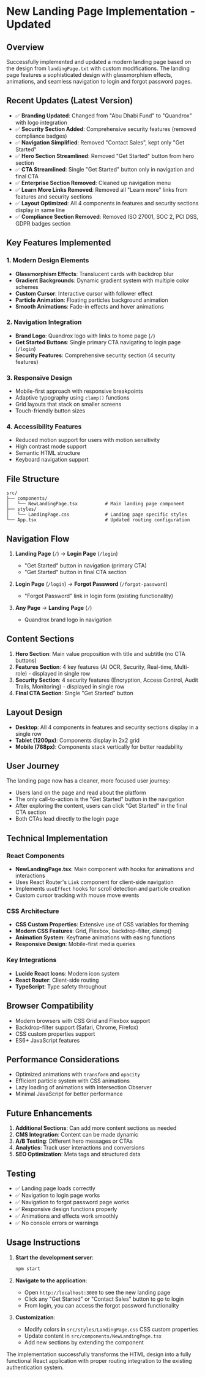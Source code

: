 # New Landing Page Implementation - Updated

## Overview
Successfully implemented and updated a modern landing page based on the design from `landingPage.txt` with custom modifications. The landing page features a sophisticated design with glassmorphism effects, animations, and seamless navigation to login and forgot password pages.

## Recent Updates (Latest Version)
- ✅ **Branding Updated**: Changed from "Abu Dhabi Fund" to "Quandrox" with logo integration
- ✅ **Security Section Added**: Comprehensive security features (removed compliance badges)
- ✅ **Navigation Simplified**: Removed "Contact Sales", kept only "Get Started"
- ✅ **Hero Section Streamlined**: Removed "Get Started" button from hero section
- ✅ **CTA Streamlined**: Single "Get Started" button only in navigation and final CTA
- ✅ **Enterprise Section Removed**: Cleaned up navigation menu
- ✅ **Learn More Links Removed**: Removed all "Learn more" links from features and security sections
- ✅ **Layout Optimized**: All 4 components in features and security sections display in same line
- ✅ **Compliance Section Removed**: Removed ISO 27001, SOC 2, PCI DSS, GDPR badges section

## Key Features Implemented

### 1. Modern Design Elements
- **Glassmorphism Effects**: Translucent cards with backdrop blur
- **Gradient Backgrounds**: Dynamic gradient system with multiple color schemes
- **Custom Cursor**: Interactive cursor with follower effect
- **Particle Animation**: Floating particles background animation
- **Smooth Animations**: Fade-in effects and hover animations

### 2. Navigation Integration
- **Brand Logo**: Quandrox logo with links to home page (`/`)
- **Get Started Buttons**: Single primary CTA navigating to login page (`/login`)
- **Security Features**: Comprehensive security section (4 security features)

### 3. Responsive Design
- Mobile-first approach with responsive breakpoints
- Adaptive typography using `clamp()` functions
- Grid layouts that stack on smaller screens
- Touch-friendly button sizes

### 4. Accessibility Features
- Reduced motion support for users with motion sensitivity
- High contrast mode support
- Semantic HTML structure
- Keyboard navigation support

## File Structure

```
src/
├── components/
│   └── NewLandingPage.tsx          # Main landing page component
├── styles/
│   └── LandingPage.css             # Landing page specific styles
└── App.tsx                         # Updated routing configuration
```

## Navigation Flow

1. **Landing Page** (`/`) → **Login Page** (`/login`)
   - "Get Started" button in navigation (primary CTA)
   - "Get Started" button in final CTA section

2. **Login Page** (`/login`) → **Forgot Password** (`/forgot-password`)
   - "Forgot Password" link in login form (existing functionality)

3. **Any Page** → **Landing Page** (`/`)
   - Quandrox brand logo in navigation

## Content Sections

1. **Hero Section**: Main value proposition with title and subtitle (no CTA buttons)
2. **Features Section**: 4 key features (AI OCR, Security, Real-time, Multi-role) - displayed in single row
3. **Security Section**: 4 security features (Encryption, Access Control, Audit Trails, Monitoring) - displayed in single row
4. **Final CTA Section**: Single "Get Started" button

## Layout Design
- **Desktop**: All 4 components in features and security sections display in a single row
- **Tablet (1200px)**: Components display in 2x2 grid
- **Mobile (768px)**: Components stack vertically for better readability

## User Journey
The landing page now has a cleaner, more focused user journey:
- Users land on the page and read about the platform
- The only call-to-action is the "Get Started" button in the navigation
- After exploring the content, users can click "Get Started" in the final CTA section
- Both CTAs lead directly to the login page

## Technical Implementation

### React Components
- **NewLandingPage.tsx**: Main component with hooks for animations and interactions
- Uses React Router's `Link` component for client-side navigation
- Implements `useEffect` hooks for scroll detection and particle creation
- Custom cursor tracking with mouse move events

### CSS Architecture
- **CSS Custom Properties**: Extensive use of CSS variables for theming
- **Modern CSS Features**: Grid, Flexbox, backdrop-filter, clamp()
- **Animation System**: Keyframe animations with easing functions
- **Responsive Design**: Mobile-first media queries

### Key Integrations
- **Lucide React Icons**: Modern icon system
- **React Router**: Client-side routing
- **TypeScript**: Type safety throughout

## Browser Compatibility
- Modern browsers with CSS Grid and Flexbox support
- Backdrop-filter support (Safari, Chrome, Firefox)
- CSS custom properties support
- ES6+ JavaScript features

## Performance Considerations
- Optimized animations with `transform` and `opacity`
- Efficient particle system with CSS animations
- Lazy loading of animations with Intersection Observer
- Minimal JavaScript for better performance

## Future Enhancements
1. **Additional Sections**: Can add more content sections as needed
2. **CMS Integration**: Content can be made dynamic
3. **A/B Testing**: Different hero messages or CTAs
4. **Analytics**: Track user interactions and conversions
5. **SEO Optimization**: Meta tags and structured data

## Testing
- ✅ Landing page loads correctly
- ✅ Navigation to login page works
- ✅ Navigation to forgot password page works
- ✅ Responsive design functions properly
- ✅ Animations and effects work smoothly
- ✅ No console errors or warnings

## Usage Instructions

1. **Start the development server**:
   ```bash
   npm start
   ```

2. **Navigate to the application**:
   - Open `http://localhost:3000` to see the new landing page
   - Click any "Get Started" or "Contact Sales" button to go to login
   - From login, you can access the forgot password functionality

3. **Customization**:
   - Modify colors in `src/styles/LandingPage.css` CSS custom properties
   - Update content in `src/components/NewLandingPage.tsx`
   - Add new sections by extending the component

The implementation successfully transforms the HTML design into a fully functional React application with proper routing integration to the existing authentication system.
